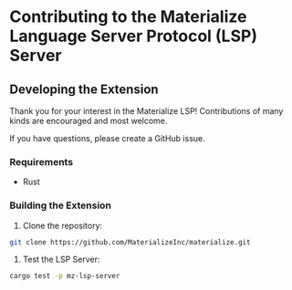 # Contributing to the Materialize Language Server Protocol (LSP) Server

## Developing the Extension

Thank you for your interest in the Materialize LSP! Contributions of many kinds are encouraged and most welcome.

If you have questions, please create a GitHub issue.

### Requirements
* Rust

### Building the Extension

1. Clone the repository:
```bash
git clone https://github.com/MaterializeInc/materialize.git
```
1. Test the LSP Server:
```bash
cargo test -p mz-lsp-server
```
